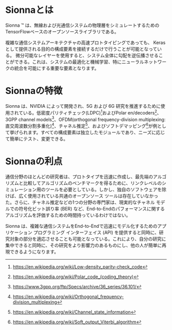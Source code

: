 # Sionnaとは
Sionna ™ は、無線および光通信システムの物理層をシミュレートするためのTensorFlowベースのオープンソースライブラリである。

複雑な通信システムアーキテクチャの高速プロトタイピングであっても、 Kerasとして提供される目的の構成要素を接続するだけで行うことが可能となっている。
微分可能なレイヤーを使用すると、システム全体に勾配を逆伝播させることができる。これは、システムの最適化と機械学習、特にニューラルネットワークの統合を可能にする重要な要素となります。


# Sionnaの特徴
Sionna は、NVIDIA によって開発され、5G および 6G 研究を推進するために使用されている。低密度パリティチェック(LDPC)[^1]およびPolar en/decoders[^2]、3GPP channel models[^3]、OFDM(orthogonal frequency-division multiplexing:直交周波数分割多重化)[^4]、チャネル推定[^5]、およびソフトデマッピング[^6]が例として挙げられます。すべての構成要素は独立したモジュールであり、ニーズに応じて簡単にテスト、変更できる。

[^1]: https://en.wikipedia.org/wiki/Low-density_parity-check_code
[^2]: https://en.wikipedia.org/wiki/Polar_code_(coding_theory)
[^3]: https://www.3gpp.org/ftp/Specs/archive/36_series/36.101/
[^4]: https://en.wikipedia.org/wiki/Orthogonal_frequency-division_multiplexing
[^5]: https://en.wikipedia.org/wiki/Channel_state_information
[^6]: https://en.wikipedia.org/wiki/Soft_output_Viterbi_algorithm

# Sionnaの利点
通信分野のほとんどの研究者は、プロトタイプを迅速に作成し、最先端のアルゴリズムと比較してアルゴリズムのベンチマークを得るために、リンクレベルのシミュレーション用のツールを必要としている。しかし、独自のソフトウェアを除けば、広く使用されている共通のオープンソース ツールは存在していなかった。さらに、チャネル推定などの1つの分野の専門家は、現実的なチャネル モデルでの符号化ビット誤り率 (BER) など、End-to-Endのパフォーマンスに関するアルゴリズムを評価するための時間持っているわけではない。

Sionna は、複雑な通信システムをEnd-to-Endで迅速にモデル化するためのアプリケーション プログラミング インターフェイス (API) を提供すると同時に、研究対象の部分を適応させることも可能となっている。これにより、自分の研究に集中できると同時に、その研究をより影響力のあるものにし、他の人が簡単に再現できるようになります。
